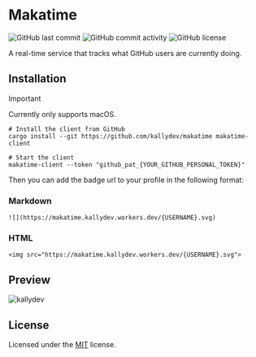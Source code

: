 # Makatime

![GitHub last commit](https://img.shields.io/github/last-commit/kallydev/makatime?style=flat-square)
![GitHub commit activity](https://img.shields.io/github/commit-activity/m/kallydev/makatime?style=flat-square)
![GitHub license](https://img.shields.io/github/license/kallydev/makatime?style=flat-square)

A real-time service that tracks what GitHub users are currently doing.

## Installation

> [!IMPORTANT]  
> Currently only supports macOS.

```shell
# Install the client from GitHub
cargo install --git https://github.com/kallydev/makatime makatime-client

# Start the client
makatime-client --token "github_pat_{YOUR_GITHUB_PERSONAL_TOKEN}"
```

Then you can add the badge url to your profile in the following format:

### Markdown

`![](https://makatime.kallydev.workers.dev/{USERNAME}.svg)`

### HTML

`<img src="https://makatime.kallydev.workers.dev/{USERNAME}.svg">`

## Preview

<img alt="kallydev" src="https://makatime.kallydev.workers.dev/kallydev.svg">

## License

Licensed under the [MIT](LICENSE) license.
